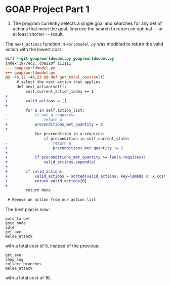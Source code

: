 # GOAP Project Part 1

1. The program currently selects a single goal and searches for any set of actions that meet the goal. Improve the search to return an optimal -- or at least shorter -- result.

The `next_actions` function in `worldmodel.py` was modified to return the valid action with the lowest cost.

```diff
diff --git goap/worldmodel.py goap/worldmodel.py
index 1977ec2..c0a218f 111111
--- goap/worldmodel.py
+++ goap/worldmodel.py
@@ -46,12 +46,23 @@ def get_total_cost(self):
     # select the next action that applies
     def next_action(self):
         self.current_action_index += 1
+
+        valid_actions = []
+
         for a in self.action_list:
-            if not a.requires:
-                return a
+            preconditions_met_quantity = 0
+
             for precondition in a.requires:
                 if precondition in self.current_state:
-                    return a
+                    preconditions_met_quantity += 1
+
+            if preconditions_met_quantity >= len(a.requires):
+                valid_actions.append(a)
+
+        if valid_actions:
+            valid_actions = sorted(valid_actions, key=lambda x: x.cost)
+            return valid_actions[0]
+
         return None
         
 # Remove an action from our action list
```

The best plan is now:

```
goto_target
goto_node
idle
get_axe
melee_attack
```

with a total cost of 5, instead of the previous:

```
get_axe
chop_log
collect_branches
melee_attack
```

with a total cost of 16.
